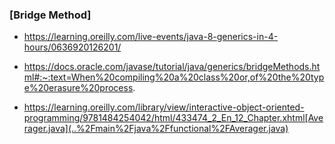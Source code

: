 ### [Bridge Method]
* https://learning.oreilly.com/live-events/java-8-generics-in-4-hours/0636920126201/
* https://docs.oracle.com/javase/tutorial/java/generics/bridgeMethods.html#:~:text=When%20compiling%20a%20class%20or,of%20the%20type%20erasure%20process.


* https://learning.oreilly.com/library/view/interactive-object-oriented-programming/9781484254042/html/433474_2_En_12_Chapter.xhtml[Averager.java](..%2Fmain%2Fjava%2Ffunctional%2FAverager.java)